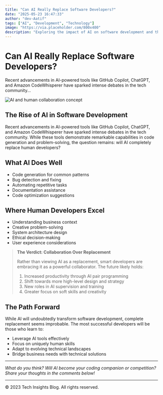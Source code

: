 ```yaml
---
title: "Can AI Really Replace Software Developers?"
date: "2025-05-23 16:47:33"
author: "dev-Aatif"
tags: ["AI", "Development", "Technology"]
image: "https://via.placeholder.com/800x400"
description: "Exploring the impact of AI on software development and the future of human developers"
---
```


# Can AI Really Replace Software Developers?

Recent advancements in AI-powered tools like GitHub Copilot, ChatGPT, and Amazon CodeWhisperer have sparked intense debates in the tech community...


![AI and human collaboration concept](https://via.placeholder.com/800x400)

## The Rise of AI in Software Development

Recent advancements in AI-powered tools like GitHub Copilot, ChatGPT, and Amazon CodeWhisperer have sparked intense debates in the tech community. While these tools demonstrate remarkable capabilities in code generation and problem-solving, the question remains: will AI completely replace human developers?

## What AI Does Well

- Code generation for common patterns
- Bug detection and fixing
- Automating repetitive tasks
- Documentation assistance
- Code optimization suggestions

## Where Human Developers Excel

- Understanding business context
- Creative problem-solving
- System architecture design
- Ethical decision-making
- User experience considerations

> **The Verdict: Collaboration Over Replacement**
> 
> Rather than viewing AI as a replacement, smart developers are embracing it as a powerful collaborator. The future likely holds:
> 
> 1. Increased productivity through AI pair programming
> 2. Shift towards more high-level design and strategy
> 3. New roles in AI supervision and training
> 4. Greater focus on soft skills and creativity

## The Path Forward

While AI will undoubtedly transform software development, complete replacement seems improbable. The most successful developers will be those who learn to:

- Leverage AI tools effectively
- Focus on uniquely human skills
- Adapt to evolving technical landscapes
- Bridge business needs with technical solutions

---

*What do you think? Will AI become your coding companion or competition? Share your thoughts in the comments below!*

---

© 2023 Tech Insights Blog. All rights reserved.
